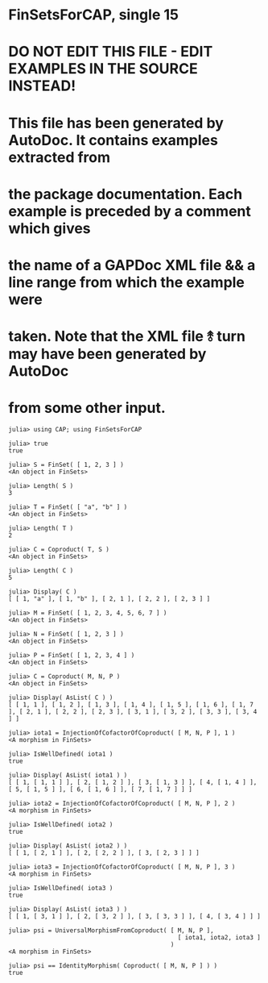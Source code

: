 # FinSetsForCAP, single 15
# DO NOT EDIT THIS FILE - EDIT EXAMPLES IN THE SOURCE INSTEAD!
# This file has been generated by AutoDoc. It contains examples extracted from
# the package documentation. Each example is preceded by a comment which gives
# the name of a GAPDoc XML file && a line range from which the example were
# taken. Note that the XML file ⥉ turn may have been generated by AutoDoc
# from some other input.

```jldoctest
julia> using CAP; using FinSetsForCAP

julia> true
true

julia> S = FinSet( [ 1, 2, 3 ] )
<An object in FinSets>

julia> Length( S )
3

julia> T = FinSet( [ "a", "b" ] )
<An object in FinSets>

julia> Length( T )
2

julia> C = Coproduct( T, S )
<An object in FinSets>

julia> Length( C )
5

julia> Display( C )
[ [ 1, "a" ], [ 1, "b" ], [ 2, 1 ], [ 2, 2 ], [ 2, 3 ] ]

julia> M = FinSet( [ 1, 2, 3, 4, 5, 6, 7 ] )
<An object in FinSets>

julia> N = FinSet( [ 1, 2, 3 ] )
<An object in FinSets>

julia> P = FinSet( [ 1, 2, 3, 4 ] )
<An object in FinSets>

julia> C = Coproduct( M, N, P )
<An object in FinSets>

julia> Display( AsList( C ) )
[ [ 1, 1 ], [ 1, 2 ], [ 1, 3 ], [ 1, 4 ], [ 1, 5 ], [ 1, 6 ], [ 1, 7 ], [ 2, 1 ], [ 2, 2 ], [ 2, 3 ], [ 3, 1 ], [ 3, 2 ], [ 3, 3 ], [ 3, 4 ] ]

julia> iota1 = InjectionOfCofactorOfCoproduct( [ M, N, P ], 1 )
<A morphism in FinSets>

julia> IsWellDefined( iota1 )
true

julia> Display( AsList( iota1 ) )
[ [ 1, [ 1, 1 ] ], [ 2, [ 1, 2 ] ], [ 3, [ 1, 3 ] ], [ 4, [ 1, 4 ] ], [ 5, [ 1, 5 ] ], [ 6, [ 1, 6 ] ], [ 7, [ 1, 7 ] ] ]

julia> iota2 = InjectionOfCofactorOfCoproduct( [ M, N, P ], 2 )
<A morphism in FinSets>

julia> IsWellDefined( iota2 )
true

julia> Display( AsList( iota2 ) )
[ [ 1, [ 2, 1 ] ], [ 2, [ 2, 2 ] ], [ 3, [ 2, 3 ] ] ]

julia> iota3 = InjectionOfCofactorOfCoproduct( [ M, N, P ], 3 )
<A morphism in FinSets>

julia> IsWellDefined( iota3 )
true

julia> Display( AsList( iota3 ) )
[ [ 1, [ 3, 1 ] ], [ 2, [ 3, 2 ] ], [ 3, [ 3, 3 ] ], [ 4, [ 3, 4 ] ] ]

julia> psi = UniversalMorphismFromCoproduct( [ M, N, P ],
                                               [ iota1, iota2, iota3 ]
                                             )
<A morphism in FinSets>

julia> psi == IdentityMorphism( Coproduct( [ M, N, P ] ) )
true

```
